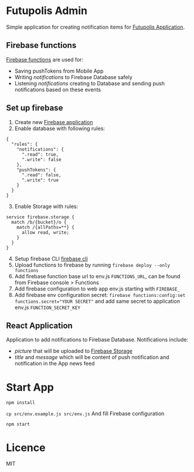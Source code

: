 # Futupolis Admin

Simple application for creating notification items for [Futupolis Application](https://github.com/palampinen/futupolis-app).

## Firebase functions

[Firebase functions](https://firebase.google.com/docs/functions/) are used for:

- Saving pushTokens from Mobile App
- Writing _notifications_ to Firebase Database safely
- Listening _notifications_ creating to Database and sending push notifications based on these events

## Set up firebase

1.  Create new [Firebase application](https://console.firebase.google.com/)
2.  Enable database with following rules:

```
{
  "rules": {
    "notifications": {
      ".read": true,
      ".write": false
    },
    "pushTokens": {
      ".read": false,
      ".write": true
    }
  }
}
```

3.  Enable Storage with rules:

```
service firebase.storage {
  match /b/{bucket}/o {
    match /{allPaths=**} {
      allow read, write;
    }
  }
}
```

4.  Setup firebase CLI [firebase cli](https://firebase.google.com/docs/cli/)
5.  Upload functions to firebase by running `firebase deploy --only functions`
6.  Add firebase function base url to env.js `FUNCTIONS_URL`, can be found from Firebase console > Functions
7.  Add firebase configuration to web app env.js starting with `FIREBASE_`
8.  Add firebase env configuration secret: `firebase functions:config:set functions.secret="YOUR SECRET"` and add same secret to application env.js `FUNCTION_SECRET_KEY`

## React Application

Application to add notifications to Firebase Database. Notifications include:

- _picture_ that will be uploaded to [Firebase Storage](https://firebase.google.com/docs/storage/)
- _title_ and _message_ which will be content of push notification and notification in the App news feed

# Start App

`npm install`

`cp src/env.example.js src/env.js` And fill Firebase configuration

`npm start`

# Licence

MIT
